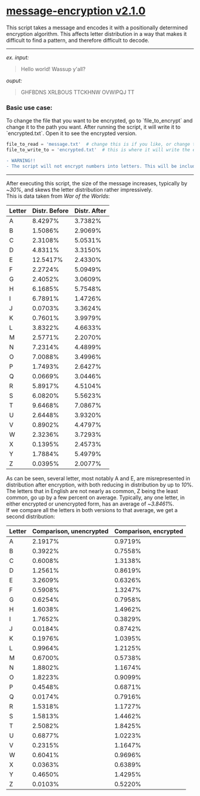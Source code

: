 # <a href="https://github.com/oakenduck/message-encryption">message-encryption v2.1.0</a>
This script takes a message and encodes it with a positionally determined encryption algorithm. This affects letter distribution in a way that makes it difficult to find a pattern, and therefore difficult to decode.
 
 ***

*ex. input:*
> Hello world! Wassup y'all?

*ouput:*
> GHFBDNS XRLBOUS TTCKHNW OVWIPQJ TT

<h3>Basic use case:</h3>
 <p>To change the file that you want to be encrypted, go to `file_to_encrypt` and change it to the path you want. 
After running the script, it will write it to `encrypted.txt`. Open it to see the encrypted version.</p>

 ```python
 file_to_read = 'message.txt'  # change this is if you like, or change the contents of message.txt
 file_to_write_to = 'encrypted.txt'  # this is where it will write the encrypted version to.
 ```
 
 ```diff
- WARNING!!
- The script will not encrypt numbers into letters. This will be included in a future patch.
```
 
 ***
 
<p>After executing this script, the size of the message increases, typically by ~<i>30%</i>, and skews the letter distribution rather impressively.<br>This is data taken from <i>War of the Worlds</i>:</p>

| Letter | Distr. Before | Distr. After |
| ------ | ------------ | ---------- |
| A | 8.4297% | 3.7382% |
| B | 1.5086% | 2.9069% |
| C | 2.3108% | 5.0531% |
| D | 4.8311% | 3.3150% |
| E | 12.5417% | 2.4330% |
| F | 2.2724% | 5.0949% |
| G | 2.4052% | 3.0609% |
| H | 6.1685% | 5.7548% |
| I | 6.7891% | 1.4726% |
| J | 0.0703% | 3.3624% |
| K | 0.7601% | 3.9979% |
| L | 3.8322% | 4.6633% |
| M | 2.5771% | 2.2070% |
| N | 7.2314% | 4.4899% |
| O | 7.0088% | 3.4996% |
| P | 1.7493% | 2.6427% |
| Q | 0.0669% | 3.0446% |
| R | 5.8917% | 4.5104% |
| S | 6.0820% | 5.5623% |
| T | 9.6468% | 7.0867% |
| U | 2.6448% | 3.9320% |
| V | 0.8902% | 4.4797% |
| W | 2.3236% | 3.7293% |
| X | 0.1395% | 2.4573% |
| Y | 1.7884% | 5.4979% |
| Z | 0.0395% | 2.0077% |

<p>As can be seen, several letter, most notably A and E, are misrepresented in distribution after encryption, with both reducing in distribution by up to <i>10</i>%. The letters that in English are not nearly as common, Z being the least common, go up by a few percent on average. Typically, any one letter, in either encrypted or unencrypted form, has an average of ~<i>3.8461</i>%.<br>If we compare all the letters in both versions to that average, we get a second distribution:</p>

| Letter | Comparison, unencrypted | Comparison, encrypted |
| ------ | ----------------------- | --------------------- |
| A | 2.1917% | 0.9719% |
| B | 0.3922% | 0.7558% |
| C | 0.6008% | 1.3138% |
| D | 1.2561% | 0.8619% |
| E | 3.2609% | 0.6326% |
| F | 0.5908% | 1.3247% |
| G | 0.6254% | 0.7958% |
| H | 1.6038% | 1.4962% |
| I | 1.7652% | 0.3829% |
| J | 0.0184% | 0.8742% |
| K | 0.1976% | 1.0395% |
| L | 0.9964% | 1.2125% |
| M | 0.6700% | 0.5738% |
| N | 1.8802% | 1.1674% |
| O | 1.8223% | 0.9099% |
| P | 0.4548% | 0.6871% |
| Q | 0.0174% | 0.7916% |
| R | 1.5318% | 1.1727% |
| S | 1.5813% | 1.4462% |
| T | 2.5082% | 1.8425% |
| U | 0.6877% | 1.0223% |
| V | 0.2315% | 1.1647% |
| W | 0.6041% | 0.9696% |
| X | 0.0363% | 0.6389% |
| Y | 0.4650% | 1.4295% |
| Z | 0.0103% | 0.5220% |
